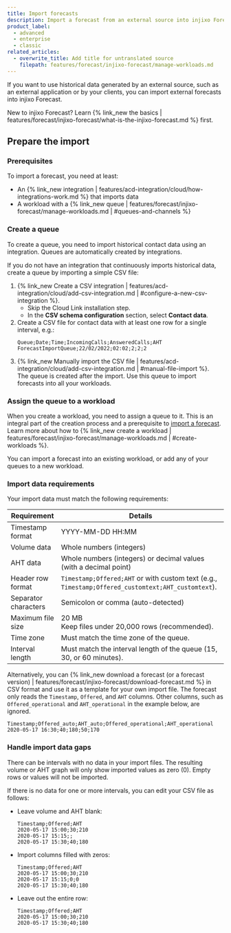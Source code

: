 ```yaml
---
title: Import forecasts
description: Import a forecast from an external source into injixo Forecast.
product_label:
  - advanced
  - enterprise
  - classic
related_articles:
  - overwrite_title: Add title for untranslated source
    filepath: features/forecast/injixo-forecast/manage-workloads.md
---
```


If you want to use historical data generated by an external source, such as an external application or by your clients, you can import external forecasts into injixo Forecast.

New to injixo Forecast? Learn {% link_new the basics | features/forecast/injixo-forecast/what-is-the-injixo-forecast.md %} first.

## Prepare the import

### Prerequisites

To import a forecast, you need at least:

- An {% link_new integration | features/acd-integration/cloud/how-integrations-work.md %} that imports data
- A workload with a {% link_new queue | features/forecast/injixo-forecast/manage-workloads.md | #queues-and-channels %}
 
### Create a queue

To create a queue, you need to import historical contact data using an integration. Queues are automatically created by integrations.

If you do not have an integration that continuously imports historical data, create a queue by importing a simple CSV file:

1. {% link_new Create a CSV integration | features/acd-integration/cloud/add-csv-integration.md | #configure-a-new-csv-integration %}.
   - Skip the Cloud Link installation step.
   - In the **CSV schema configuration** section, select **Contact data**.
2. Create a CSV file for contact data with at least one row for a single interval, e.g.:
   ```
   Queue;Date;Time;IncomingCalls;AnsweredCalls;AHT
   ForecastImportQueue;22/02/2022;02:02;2;2;2
   ```
3. {% link_new Manually import the CSV file | features/acd-integration/cloud/add-csv-integration.md | #manual-file-import %}.  
   The queue is created after the import.
   Use this queue to import forecasts into all your workloads.

### Assign the queue to a workload

When you create a workload, you need to assign a queue to it. This is an integral part of the creation process and a prerequisite to [import a forecast](#import-a-forecast). Learn more about how to {% link_new create a workload | features/forecast/injixo-forecast/manage-workloads.md | #create-workloads %}.

You can import a forecast into an existing workload, or add any of your queues to a new workload.

### Import data requirements

Your import data must match the following requirements:

| Requirement                          | Details                                                                                                                            |
| ------------------------------------ | ---------------------------------------------------------------------------------------------------------------------------------- |
| Timestamp format                     | YYYY-MM-DD HH:MM                                                                                                                   |
| Volume data                          | Whole numbers (integers)                                                                                                           |
| AHT data                             | Whole numbers (integers) or decimal values (with a decimal point)                                                                  |
| Header row format                   | `Timestamp;Offered;AHT` or with custom text (e.g., `Timestamp;Offered_customtext;AHT_customtext`).                                 |
| Separator characters                 | Semicolon or comma (auto-detected)                                                                                                 |
| Maximum file size                    | 20 MB<br>Keep files under 20,000&nbsp;rows (recommended).                                                                         |
| Time zone                            | Must match the time zone of the queue.                                                                                             |
| Interval length                      | Must match the interval length of the queue (15, 30, or 60 minutes).                                                               |


Alternatively, you can {% link_new download a forecast (or a forecast version) | features/forecast/injixo-forecast/download-forecast.md %} in CSV format and use it as a template for your own import file. The forecast only reads the `Timestamp`, `Offered`, and `AHT` columns. Other columns, such as `Offered_operational` and `AHT_operational` in the example below, are ignored.

```
Timestamp;Offered_auto;AHT_auto;Offered_operational;AHT_operational
2020-05-17 16:30;40;180;50;170
```

### Handle import data gaps

There can be intervals with no data in your import files. The resulting volume or AHT graph will only show imported values as zero (0). Empty rows or values will not be imported.

If there is no data for one or more intervals, you can edit your CSV file as follows:

- Leave volume and AHT blank:

  ```
  Timestamp;Offered;AHT
  2020-05-17 15:00;30;210
  2020-05-17 15:15;;
  2020-05-17 15:30;40;180
  ```

- Import columns filled with zeros:

  ```
  Timestamp;Offered;AHT
  2020-05-17 15:00;30;210
  2020-05-17 15:15;0;0
  2020-05-17 15:30;40;180
  ```

- Leave out the entire row:

  ```
  Timestamp;Offered;AHT
  2020-05-17 15:00;30;210
  2020-05-17 15:30;40;180
  ```
